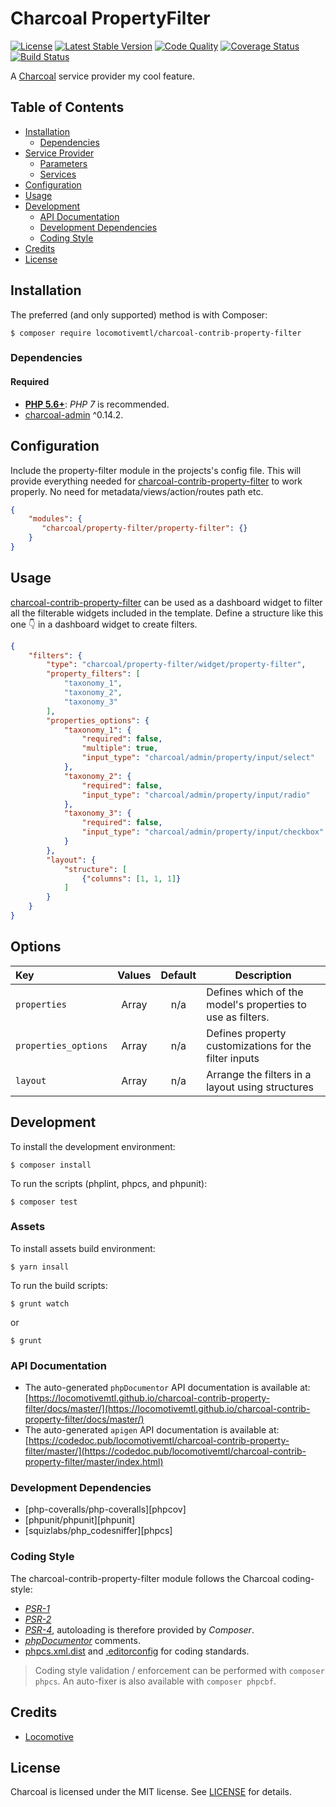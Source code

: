 Charcoal PropertyFilter
===============

[![License][badge-license]][charcoal-contrib-property-filter]
[![Latest Stable Version][badge-version]][charcoal-contrib-property-filter]
[![Code Quality][badge-scrutinizer]][dev-scrutinizer]
[![Coverage Status][badge-coveralls]][dev-coveralls]
[![Build Status][badge-travis]][dev-travis]

A [Charcoal][charcoal-app] service provider my cool feature.



## Table of Contents

-   [Installation](#installation)
    -   [Dependencies](#dependencies)
-   [Service Provider](#service-provider)
    -   [Parameters](#parameters)
    -   [Services](#services)
-   [Configuration](#configuration)
-   [Usage](#usage)
-   [Development](#development)
    -  [API Documentation](#api-documentation)
    -  [Development Dependencies](#development-dependencies)
    -  [Coding Style](#coding-style)
-   [Credits](#credits)
-   [License](#license)



## Installation

The preferred (and only supported) method is with Composer:

```shell
$ composer require locomotivemtl/charcoal-contrib-property-filter
```



### Dependencies

#### Required

-   [**PHP 5.6+**](https://php.net): _PHP 7_ is recommended.
-   [charcoal-admin][charcoal-admin] ^0.14.2.


## Configuration

Include the property-filter module in the projects's config file.
This will provide everything needed for [charcoal-contrib-property-filter] to work properly.
No need for metadata/views/action/routes path etc.

```Json
{
    "modules": {
       "charcoal/property-filter/property-filter": {}
    }
}
```


## Usage

[charcoal-contrib-property-filter] can be used as a dashboard widget to filter all the filterable widgets
included in the template. Define a structure like this one :point_down: in a dashboard widget to create filters.

```Json
{
    "filters": {
        "type": "charcoal/property-filter/widget/property-filter",
        "property_filters": [
            "taxonomy_1",
            "taxonomy_2",
            "taxonomy_3"
        ],
        "properties_options": {
            "taxonomy_1": {
                "required": false,
                "multiple": true,
                "input_type": "charcoal/admin/property/input/select"
            },
            "taxonomy_2": {
                "required": false,
                "input_type": "charcoal/admin/property/input/radio"
            },
            "taxonomy_3": {
                "required": false,
                "input_type": "charcoal/admin/property/input/checkbox"
            }
        },
        "layout": {
            "structure": [
                {"columns": [1, 1, 1]}
            ]
        }
    }
}
```

## Options

| Key                  | Values | Default | Description                                                |
| :---                 | :---:  | :---:   | ---                                                        |
| `properties`         | Array  | n/a     | Defines which of the model's properties to use as filters. |
| `properties_options` | Array  | n/a     | Defines property customizations for the filter inputs      |
| `layout`             | Array  | n/a     | Arrange the filters in a layout using structures           |




## Development

To install the development environment:

```shell
$ composer install
```

To run the scripts (phplint, phpcs, and phpunit):

```shell
$ composer test
```

### Assets

To install assets build environment: 

```shell
$ yarn insall
```

To run the build scripts: 
```shell
$ grunt watch
```
or
```shell
$ grunt
```


### API Documentation

-   The auto-generated `phpDocumentor` API documentation is available at:  
    [https://locomotivemtl.github.io/charcoal-contrib-property-filter/docs/master/](https://locomotivemtl.github.io/charcoal-contrib-property-filter/docs/master/)
-   The auto-generated `apigen` API documentation is available at:  
    [https://codedoc.pub/locomotivemtl/charcoal-contrib-property-filter/master/](https://codedoc.pub/locomotivemtl/charcoal-contrib-property-filter/master/index.html)



### Development Dependencies

-   [php-coveralls/php-coveralls][phpcov]
-   [phpunit/phpunit][phpunit]
-   [squizlabs/php_codesniffer][phpcs]



### Coding Style

The charcoal-contrib-property-filter module follows the Charcoal coding-style:

-   [_PSR-1_][psr-1]
-   [_PSR-2_][psr-2]
-   [_PSR-4_][psr-4], autoloading is therefore provided by _Composer_.
-   [_phpDocumentor_](http://phpdoc.org/) comments.
-   [phpcs.xml.dist](phpcs.xml.dist) and [.editorconfig](.editorconfig) for coding standards.

> Coding style validation / enforcement can be performed with `composer phpcs`. An auto-fixer is also available with `composer phpcbf`.



## Credits

-   [Locomotive](https://locomotive.ca/)



## License

Charcoal is licensed under the MIT license. See [LICENSE](LICENSE) for details.



[charcoal-contrib-property-filter]:  https://packagist.org/packages/locomotivemtl/charcoal-contrib-property-filter
[charcoal-app]:             https://packagist.org/packages/locomotivemtl/charcoal-app
[charcoal-admin]:           https://packagist.org/packages/locomotivemtl/charcoal-admin

[dev-scrutinizer]:    https://scrutinizer-ci.com/g/locomotivemtl/charcoal-contrib-property-filter/
[dev-coveralls]:      https://coveralls.io/r/locomotivemtl/charcoal-contrib-property-filter
[dev-travis]:         https://travis-ci.org/locomotivemtl/charcoal-contrib-property-filter

[badge-license]:      https://img.shields.io/packagist/l/locomotivemtl/charcoal-contrib-property-filter.svg?style=flat-square
[badge-version]:      https://img.shields.io/packagist/v/locomotivemtl/charcoal-contrib-property-filter.svg?style=flat-square
[badge-scrutinizer]:  https://img.shields.io/scrutinizer/g/locomotivemtl/charcoal-contrib-property-filter.svg?style=flat-square
[badge-coveralls]:    https://img.shields.io/coveralls/locomotivemtl/charcoal-contrib-property-filter.svg?style=flat-square
[badge-travis]:       https://img.shields.io/travis/locomotivemtl/charcoal-contrib-property-filter.svg?style=flat-square

[psr-1]:  https://www.php-fig.org/psr/psr-1/
[psr-2]:  https://www.php-fig.org/psr/psr-2/
[psr-3]:  https://www.php-fig.org/psr/psr-3/
[psr-4]:  https://www.php-fig.org/psr/psr-4/
[psr-6]:  https://www.php-fig.org/psr/psr-6/
[psr-7]:  https://www.php-fig.org/psr/psr-7/
[psr-11]: https://www.php-fig.org/psr/psr-11/
